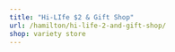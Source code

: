 ```yaml
---
title: "Hi-LIfe $2 & Gift Shop"
url: /hamilton/hi-life-2-and-gift-shop/
shop: variety store
---
```

